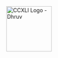 <img src="https://avatars.dhrv.pw/?type=ccxli" align="right" alt="CCXLI Logo - Dhruv" width="120" height="120">
